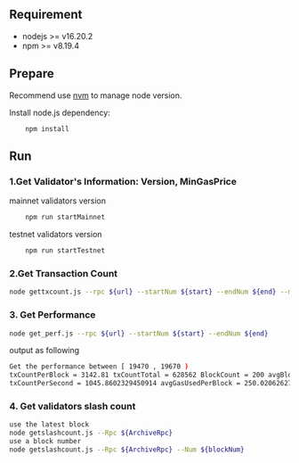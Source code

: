 ## Requirement

- nodejs >= v16.20.2
- npm >=  v8.19.4

## Prepare
Recommend use [nvm](https://github.com/nvm-sh/nvm) to manage node version.

Install node.js dependency:
```shell script
    npm install
```
## Run
### 1.Get Validator's Information: Version, MinGasPrice
mainnet validators version
```bash
    npm run startMainnet
```
testnet validators version
```bash
    npm run startTestnet
```

### 2.Get Transaction Count
```bash
node gettxcount.js --rpc ${url} --startNum ${start} --endNum ${end} --miner ${miner} (optional)
```

### 3. Get Performance
```bash
node get_perf.js --rpc ${url} --startNum ${start} --endNum ${end}
```
output as following
```bash
Get the performance between [ 19470 , 19670 )
txCountPerBlock = 3142.81 txCountTotal = 628562 BlockCount = 200 avgBlockTime = 3.005 inturnBlocksRatio = 0.975 justifiedBlocksRatio = 0.98
txCountPerSecond = 1045.8602329450914 avgGasUsedPerBlock = 250.02062627 avgGasUsedPerSecond =  83.20153952412646
```

### 4. Get validators slash count
```bash
use the latest block 
node getslashcount.js --Rpc ${ArchiveRpc} 
use a block number
node getslashcount.js --Rpc ${ArchiveRpc} --Num ${blockNum}
```

